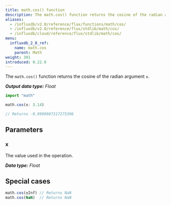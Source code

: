 ```yaml
---
title: math.cos() function
description: The math.cos() function returns the cosine of the radian argument `x`.
aliases:
  - /influxdb/v2.0/reference/flux/functions/math/cos/
  - /influxdb/v2.0/reference/flux/stdlib/math/cos/
  - /influxdb/cloud/reference/flux/stdlib/math/cos/
menu:
  influxdb_2_0_ref:
    name: math.cos
    parent: Math
weight: 301
introduced: 0.22.0
---
```


The `math.cos()` function returns the cosine of the radian argument `x`.

_**Output data type:** Float_

```js
import "math"

math.cos(x: 3.14)

// Returns -0.9999987317275396
```

## Parameters

### x
The value used in the operation.

_**Data type:** Float_

## Special cases
```js
math.cos(±Inf) // Returns NaN
math.cos(NaN)  // Returns NaN
```
